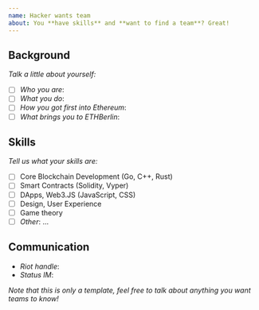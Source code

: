 ```yaml
---
name: Hacker wants team
about: You **have skills** and **want to find a team**? Great!
---
```


## Background

_Talk a little about yourself:_

- [ ] _Who you are_: 
- [ ] _What you do_: 
- [ ] _How you got first into Ethereum_: 
- [ ] _What brings you to ETHBerlin_: 

## Skills

_Tell us what your skills are:_

- [ ] Core Blockchain Development (Go, C++, Rust)
- [ ] Smart Contracts (Solidity, Vyper)
- [ ] DApps, Web3.JS (JavaScript, CSS)
- [ ] Design, User Experience
- [ ] Game theory
- [ ] _Other_: ...

## Communication

- _Riot handle_:
- _Status IM_:

_Note that this is only a template, feel free to talk about anything you want teams to know!_
